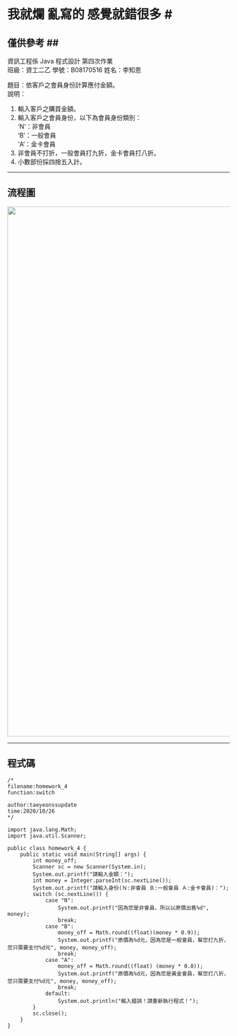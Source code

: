 # 我就爛 亂寫的 感覺就錯很多 #<br>
## 僅供參考 ##<br>
資訊工程係  Java 程式設計  第四次作業<br>
班級：資工二乙 學號：B08170516   姓名：李知恩<br>

題目：依客戶之會員身份計算應付金額。<br>
說明：<br>
1. 輸入客戶之購買金額。<br>
2. 輸入客戶之會員身份，以下為會員身份類別：<br>
    ‘N’：非會員<br>
    ‘B’：一般會員<br>
    ‘A’：金卡會員<br>
3. 非會員不打折，一般會員打九折，金卡會員打八折。<br>
4. 小數部份採四捨五入計。<br>

---

## 流程圖 #

<!-- ```flow
start=>start: 開始
9=>operation: 輸入Math;
10=>operation: 輸入Scanner;
14=>operation: int 打折的價錢;
15=>operation: 創建一個Scanner為sc
16=>inputoutput: 請輸入金額：
17=>operation: int  str轉換int(金額 sc.nextline);
18=>inputoutput: 請輸入身份(Ｎ:非會員 Ｂ:一般會員 Ａ:金卡會員)："
19=>operation: switch (sc.輸入) 
20=>condition: case "N":
21=>inputoutput: 因為您是非會員，所以以原價出售%d
22=>operation: break;
23=>condition: case "B":
24=>operation: money_off = 打折九折;
25=>inputoutput: 原價為%d元，因為您是一般會員，
所以幫您打九折，您只需要支付%d元
26=>operation: break;
27=>condition: case "A":
28=>operation: money_off = 打折八折;
29=>inputoutput: 原價為%d元，因為您是黃金會員，
所以幫您打八折，您只需要支付%d元
30=>operation: break;
31=>condition: default:
32=>inputoutput: 輸入錯誤！請重新執行程式！
34=>operation: sc釋放記憶體;
end=>end: 結束
start->9->10->14->15->16->17->18->19->20(no)->23(no)->27(no)->31(yes)->32->end
20(yes)->21->22->end
23(yes)->24->25->26(right)->end
27(yes)->28->29->30(right)->end›
32->end
``` -->
<img src="https://github.com/taeyeonssupdate/zerojudge/blob/master/images/homework_4_flowchart.png?raw=true" width="1200">

---

## 程式碼 ##

    /*
    filename:homework_4
    function:switch

    author:taeyeonssupdate
    time:2020/10/26
    */

    import java.lang.Math;
    import java.util.Scanner;

    public class homework_4 {
        public static void main(String[] args) {
            int money_off;
            Scanner sc = new Scanner(System.in);
            System.out.printf("請輸入金額：");
            int money = Integer.parseInt(sc.nextLine());
            System.out.printf("請輸入身份(Ｎ:非會員 Ｂ:一般會員 Ａ:金卡會員)：");
            switch (sc.nextLine()) {
                case "N":
                    System.out.printf("因為您是非會員，所以以原價出售%d", money);
                    break;
                case "B":
                    money_off = Math.round((float)(money * 0.9));
                    System.out.printf("原價為%d元，因為您是一般會員，幫您打九折，您只需要支付%d元", money, money_off);
                    break;
                case "A":
                    money_off = Math.round((float) (money * 0.8));
                    System.out.printf("原價為%d元，因為您是黃金會員，幫您打八折，您只需要支付%d元", money, money_off);
                    break;
                default:
                    System.out.println("輸入錯誤！請重新執行程式！");
            }
            sc.close();
        }
    }